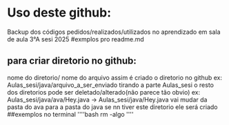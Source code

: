 # Uso deste github:
Backup dos códigos pedidos/realizados/utilizados no aprendizado em sala de aula 3°A sesi 2025
#exmplos pro readme.md
## para criar diretorio no github:
nome do diretorio/ nome do arquivo 
assim é criado o diretorio no github
ex: Aulas_sesi/java/arquivo_a_ser_enviado
tirando a parte Aulas_sesi o resto dos diretorios pode ser deletado/alterado(não parece tão obvio) ex: Aulas_sesi/java/ava/Hey.java → Aulas_sesi/java/Hey.java vai mudar da pasta do ava para a pasta do java
se nn tiver este diretorio ele será criado
##exemplos no terminal 
''''bash
rm -algo
''''
